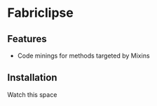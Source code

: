 # Fabriclipse

## Features
* Code minings for methods targeted by Mixins

## Installation
Watch this space